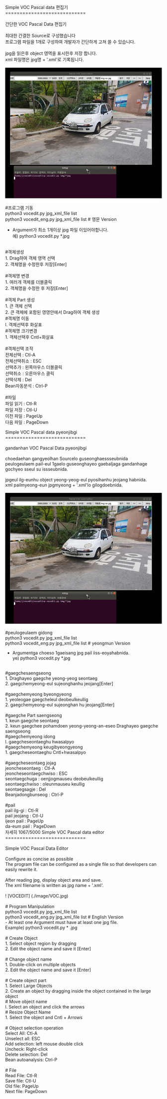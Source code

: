 

Simple VOC Pascal data 편집기 <br>
============================<br>
<br>
간단한 VOC Pascal Data 편집기<br>
<br>
최대한 간결한 Source로 구성했습니다<br>
프로그램 파일을 1개로 구성하여 개발자가 간단하게 고쳐 쓸 수 있습니다.<br>
<br>
jpg을 읽은후 object 영역을 표시한후 저장 합니다.<br>
xml 파일명은  jpg명 + '.xml'로 기록됩니다.<br>
<br>
![VOCEDIT](./image/VOC.jpg)<br>
<br>
#프로그램 기동<br>
  python3 vocedit.py  jpg_xml_file list <br>
  python3 vocedit_eng.py  jpg_xml_file list # 영문 Version<br>
  - Argument가 최소 1개이상 jpg 파일 이있어야합니다.<br>
 예) python3 vocedit.py *.jpg<br>
<br>
#객체생성<br>
 1. Drag하여 객체 영역 선택<br>
 2. 객체명을 수정한후 저장[Enter]<br>
<br>
#객체명 변경<br>
 1. 여러개 객체를 더블클릭<br>
 2. 객체명을 수정한 후 저장[Enter]<br>
<br>
#객체 Part 생성<br>
 1. 큰 객체 선택 <br>
 2. 큰 객체에 포함된 영영안에서 Drag하여 객체 생성<br>
#객체명 이동<br>
 l. 객체선택후 화살표<br>
#객체명 크기변경<br>
 1. 객체선택후 Cntl+화살표<br>
<br>
#객체선택 조작<br>
    전체선택    : Ctl-A <br>
    전체선택취소 : ESC  <br>
    선택추가  : 왼쪽마우스 더블클릭 <br>
    선택취소  : 오른마우스 클릭 <br>
    선택삭제     : Del    <br>
    Bean자동분석 : Ctrl-P<br>
    <br>
#파일<br>
    파일 읽기 : Ctl-R      <br>
    파일 저장 : Ctl-U      <br>
    이전 파일 : PageUp     <br>
    다음 파일 : PageDown   <br>

Simple VOC Pascal data pyeonjibgi <br>
============================<br>
<br>
gandanhan VOC Pascal Data pyeonjibgi<br>
<br>
choedaehan gangyeolhan Sourcelo guseonghaessseubnida<br>
peulogeulaem pail-eul 1gaelo guseonghayeo gaebaljaga gandanhage gochyeo sseul su issseubnida.<br>
<br>
jpgeul ilg-eunhu object yeong-yeog-eul pyosihanhu jeojang habnida.<br>
xml pailmyeong-eun  jpgmyeong + '.xml'lo gilogdoebnida.<br>
<br>
![VOCEDIT](./image/VOC.jpg)<br>
<br>
#peulogeulaem gidong<br>
  python3 vocedit.py  jpg_xml_file list <br>
  python3 vocedit_eng.py  jpg_xml_file list # yeongmun Version<br>
  - Argumentga choeso 1gaeisang jpg pail iiss-eoyahabnida.<br>
 ye) python3 vocedit.py *.jpg<br>
<br>
#gaegchesaengseong<br>
 1. Draghayeo gaegche yeong-yeog seontaeg<br>
 2. gaegchemyeong-eul sujeonghanhu jeojang[Enter]<br>
<br>
#gaegchemyeong byeongyeong<br>
 1. yeoleogae gaegcheleul deobeulkeullig<br>
 2. gaegchemyeong-eul sujeonghan hu jeojang[Enter]<br>
<br>
#gaegche Part saengseong<br>
 1. keun gaegche seontaeg <br>
 2. keun gaegchee pohamdoen yeong-yeong-an-eseo Draghayeo gaegche saengseong<br>
#gaegchemyeong idong<br>
 l. gaegcheseontaeghu hwasalpyo<br>
#gaegchemyeong keugibyeongyeong<br>
 1. gaegcheseontaeghu Cntl+hwasalpyo<br>
<br>
#gaegcheseontaeg jojag<br>
    jeoncheseontaeg    : Ctl-A <br>
    jeoncheseontaegchwiso : ESC  <br>
    seontaegchuga  : oenjjogmauseu deobeulkeullig <br>
    seontaegchwiso  : oleunmauseu keullig <br>
    seontaegsagje     : Del    <br>
    Beanjadongbunseog : Ctrl-P<br>
    <br>
#pail<br>
    pail ilg-gi : Ctl-R      <br>
    pail jeojang : Ctl-U      <br>
    ijeon pail : PageUp     <br>
    da-eum pail : PageDown   <br>
자세히
1067/5000
Simple VOC Pascal data editor <br>
============================ <br>
<br>
Simple VOC Pascal Data Editor <br>
<br>
Configure as concise as possible <br>
The program file can be configured as a single file so that developers can easily rewrite it. <br>
<br>
After reading jpg, display object area and save. <br>
The xml filename is written as jpg name + '.xml'. <br>
<br>
! [VOCEDIT] (./image/VOC.jpg) <br>
<br>
# Program Manipulation <br>
  python3 vocedit.py jpg_xml_file list <br>
  python3 vocedit_eng.py jpg_xml_file list # English Version <br>
  - At least one Argument must have at least one jpg file. <br>
 Example) python3 vocedit.py * .jpg <br>
<br>
# Create Object <br>
 1. Select object region by dragging <br>
 2. Edit the object name and save it [Enter] <br>
<br>
# Change object name <br>
 1. Double-click on multiple objects <br>
 2. Edit the object name and save it [Enter] <br>
<br>
# Create object part <br>
 1. Select Large Objects <br>
 2. Create an object by dragging inside the object contained in the large object <br>
# Move object name <br>
 l. Select an object and click the arrows <br>
# Resize Object Name <br>
 1. Select the object and Cntl + Arrows <br>
<br>
# Object selection operation <br>
    Select All: Ctl-A <br>
    Unselect all: ESC <br>
    Add selection: left mouse double click <br>
    Uncheck: Right-click <br>
    Delete selection: Del <br>
    Bean autoanalysis: Ctrl-P <br>
    <br>
# File <br>
    Read File: Ctl-R <br>
    Save file: Ctl-U <br>
    Old file: PageUp <br>
    Next file: PageDown <br>
